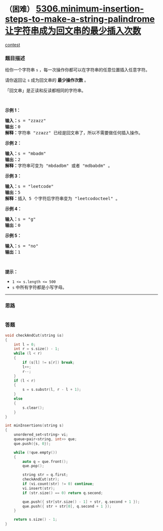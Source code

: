 # `（困难）` [5306.minimum-insertion-steps-to-make-a-string-palindrome 让字符串成为回文串的最少插入次数](https://leetcode-cn.com/problems/minimum-insertion-steps-to-make-a-string-palindrome/)

[contest](https://leetcode-cn.com/contest/weekly-contest-170/problems/minimum-insertion-steps-to-make-a-string-palindrome/)

### 题目描述
<p>给你一个字符串&nbsp;<code>s</code>&nbsp;，每一次操作你都可以在字符串的任意位置插入任意字符。</p>

<p>请你返回让&nbsp;<code>s</code>&nbsp;成为回文串的&nbsp;<strong>最少操作次数</strong>&nbsp;。</p>

<p>「回文串」是正读和反读都相同的字符串。</p>

<p>&nbsp;</p>

<p><strong>示例 1：</strong></p>

<pre><strong>输入：</strong>s = "zzazz"
<strong>输出：</strong>0
<strong>解释：</strong>字符串 "zzazz" 已经是回文串了，所以不需要做任何插入操作。
</pre>

<p><strong>示例 2：</strong></p>

<pre><strong>输入：</strong>s = "mbadm"
<strong>输出：</strong>2
<strong>解释：</strong>字符串可变为 "mbdadbm" 或者 "mdbabdm" 。
</pre>

<p><strong>示例 3：</strong></p>

<pre><strong>输入：</strong>s = "leetcode"
<strong>输出：</strong>5
<strong>解释：</strong>插入 5 个字符后字符串变为 "leetcodocteel" 。
</pre>

<p><strong>示例 4：</strong></p>

<pre><strong>输入：</strong>s = "g"
<strong>输出：</strong>0
</pre>

<p><strong>示例 5：</strong></p>

<pre><strong>输入：</strong>s = "no"
<strong>输出：</strong>1
</pre>

<p>&nbsp;</p>

<p><strong>提示：</strong></p>

<ul>
	<li><code>1 &lt;= s.length &lt;= 500</code></li>
	<li><code>s</code>&nbsp;中所有字符都是小写字母。</li>
</ul>


---
### 思路
```
```



### 答题
``` C++
void checkAndCut(string &s)
{
	int l = 0;
	int r = s.size() - 1;
	while (l < r)
	{
		if (s[l] != s[r]) break;
		l++;
		r--;
	}
	if (l < r)
	{
		s = s.substr(l, r - l + 1);
	}
	else
	{
		s.clear();
	}
}

int minInsertions(string s) 
{
	unordered_set<string> vi;
	queue<pair<string, int>> que;
	que.push({s, 0});

	while (!que.empty())
	{
		auto q = que.front();
		que.pop();

		string str = q.first;
		checkAndCut(str);
		if (vi.count(str) != 0) continue;
		vi.insert(str);
		if (str.size() == 0) return q.second;

		que.push({ str[str.size() - 1] + str, q.second + 1 });
		que.push({ str + str[0], q.second + 1 });
	}

	return s.size() - 1;
}
```




